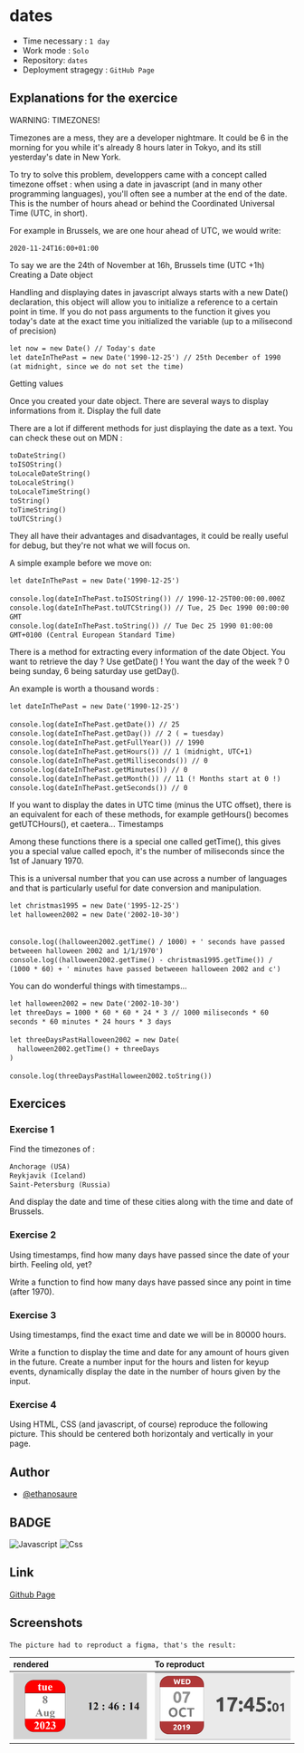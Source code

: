 # dates


- Time necessary : `1 day`
- Work mode : `Solo`
- Repository: `dates`
- Deployment stragegy : `GitHub Page`


## Explanations for the exercice

WARNING: TIMEZONES!

Timezones are a mess, they are a developer nightmare. It could be 6 in the morning for you while it's already 8 hours later in Tokyo, and its still yesterday's date in New York.

To try to solve this problem, developpers came with a concept called timezone offset : when using a date in javascript (and in many other programming languages), you'll often see a number at the end of the date. This is the number of hours ahead or behind the Coordinated Universal Time (UTC, in short).

For example in Brussels, we are one hour ahead of UTC, we would write:

```
2020-11-24T16:00+01:00
```

To say we are the 24th of November at 16h, Brussels time (UTC +1h)
Creating a Date object

Handling and displaying dates in javascript always starts with a new Date() declaration, this object will allow you to initialize a reference to a certain point in time. If you do not pass arguments to the function it gives you today's date at the exact time you initialized the variable (up to a milisecond of precision)

```
let now = new Date() // Today's date 
let dateInThePast = new Date('1990-12-25') // 25th December of 1990 (at midnight, since we do not set the time)
```

Getting values

Once you created your date object. There are several ways to display informations from it.
Display the full date

There are a lot if different methods for just displaying the date as a text. You can check these out on MDN :

    toDateString()
    toISOString()
    toLocaleDateString()
    toLocaleString()
    toLocaleTimeString()
    toString()
    toTimeString()
    toUTCString()

They all have their advantages and disadvantages, it could be really useful for debug, but they're not what we will focus on.

A simple example before we move on:

```
let dateInThePast = new Date('1990-12-25')

console.log(dateInThePast.toISOString()) // 1990-12-25T00:00:00.000Z
console.log(dateInThePast.toUTCString()) // Tue, 25 Dec 1990 00:00:00 GMT
console.log(dateInThePast.toString()) // Tue Dec 25 1990 01:00:00 GMT+0100 (Central European Standard Time)
```

There is a method for extracting every information of the date Object. You want to retrieve the day ? Use getDate() ! You want the day of the week ? 0 being sunday, 6 being saturday use getDay().

An example is worth a thousand words :

```
let dateInThePast = new Date('1990-12-25')

console.log(dateInThePast.getDate()) // 25
console.log(dateInThePast.getDay()) // 2 ( = tuesday)
console.log(dateInThePast.getFullYear()) // 1990
console.log(dateInThePast.getHours()) // 1 (midnight, UTC+1)
console.log(dateInThePast.getMilliseconds()) // 0
console.log(dateInThePast.getMinutes()) // 0
console.log(dateInThePast.getMonth()) // 11 (! Months start at 0 !)
console.log(dateInThePast.getSeconds()) // 0
```

If you want to display the dates in UTC time (minus the UTC offset), there is an equivalent for each of these methods, for example getHours() becomes getUTCHours(), et caetera...
Timestamps

Among these functions there is a special one called getTime(), this gives you a special value called epoch, it's the number of miliseconds since the 1st of January 1970.

This is a universal number that you can use across a number of languages and that is particularly useful for date conversion and manipulation.

```
let christmas1995 = new Date('1995-12-25')
let halloween2002 = new Date('2002-10-30')


console.log((halloween2002.getTime() / 1000) + ' seconds have passed betweeen halloween 2002 and 1/1/1970')
console.log((halloween2002.getTime() - christmas1995.getTime()) / (1000 * 60) + ' minutes have passed betweeen halloween 2002 and c')
```
You can do wonderful things with timestamps...

```
let halloween2002 = new Date('2002-10-30')
let threeDays = 1000 * 60 * 60 * 24 * 3 // 1000 miliseconds * 60 seconds * 60 minutes * 24 hours * 3 days

let threeDaysPastHalloween2002 = new Date(
  halloween2002.getTime() + threeDays
)

console.log(threeDaysPastHalloween2002.toString())
```


## Exercices

### Exercise 1

Find the timezones of :

    Anchorage (USA)
    Reykjavik (Iceland)
    Saint-Petersburg (Russia)

And display the date and time of these cities along with the time and date of Brussels.
### Exercise 2

Using timestamps, find how many days have passed since the date of your birth. Feeling old, yet?

Write a function to find how many days have passed since any point in time (after 1970).
### Exercise 3

Using timestamps, find the exact time and date we will be in 80000 hours.

Write a function to display the time and date for any amount of hours given in the future. Create a number input for the hours and listen for keyup events, dynamically display the date in the number of hours given by the input.
### Exercise 4

Using HTML, CSS (and javascript, of course) reproduce the following picture. This should be centered both horizontaly and vertically in your page.


## Author

- [@ethanosaure](https://github.com/Ethanosaure)


## BADGE

![Javascript](https://camo.githubusercontent.com/93c855ae825c1757f3426f05a05f4949d3b786c5b22d0edb53143a9e8f8499f6/68747470733a2f2f696d672e736869656c64732e696f2f62616467652f4a6176615363726970742d3332333333303f7374796c653d666f722d7468652d6261646765266c6f676f3d6a617661736372697074266c6f676f436f6c6f723d463744463145)
![Css](https://camo.githubusercontent.com/3a0f693cfa032ea4404e8e02d485599bd0d192282b921026e89d271aaa3d7565/68747470733a2f2f696d672e736869656c64732e696f2f62616467652f435353332d3135373242363f7374796c653d666f722d7468652d6261646765266c6f676f3d63737333266c6f676f436f6c6f723d7768697465)

## Link

[Github Page](https://ethanosaure.github.io/dates/)


## Screenshots

```
The picture had to reproduct a figma, that's the result:
```

| rendered | To reproduct       |
| :-------- | :-------          |
| ![Site Screenshot](https://github.com/Ethanosaure/dates/blob/main/img/dates.PNG)   | ![figma to reproduct](https://github.com/Ethanosaure/dates/blob/main/img/date-figma.PNG)     |








